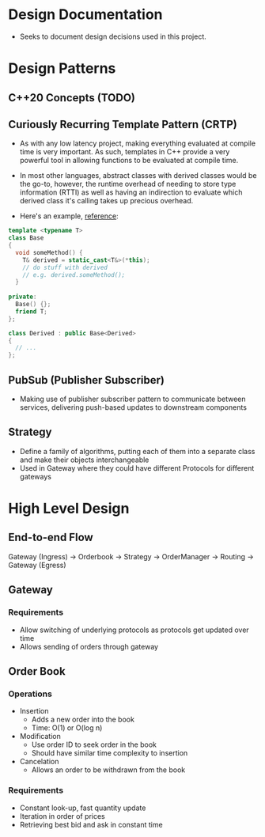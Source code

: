 # Design Documentation

- Seeks to document design decisions used in this project.

# Design Patterns

## C++20 Concepts (TODO)

## Curiously Recurring Template Pattern (CRTP)

- As with any low latency project, making everything evaluated at compile time is very important. As such, templates in C++ provide a very powerful tool in allowing functions to be evaluated at compile time.
- In most other languages, abstract classes with derived classes would be the go-to, however, the runtime overhead of needing to store type information (RTTI) as well as having an indirection to evaluate which derived class it's calling takes up precious overhead.

- Here's an example, [reference](https://www.fluentcpp.com/2017/05/12/curiously-recurring-template-pattern/):

```cpp
template <typename T>
class Base
{
  void someMethod() {
    T& derived = static_cast<T&>(*this);
    // do stuff with derived
    // e.g. derived.someMethod();
  }
  
private:
  Base() {};
  friend T;
};

class Derived : public Base<Derived>
{
  // ...
};
```

## PubSub (Publisher Subscriber)

- Making use of publisher subscriber pattern to communicate between services, delivering push-based updates to downstream components

## Strategy

- Define a family of algorithms, putting each of them into a separate class and make their objects interchangeable
- Used in Gateway where they could have different Protocols for different gateways

# High Level Design

## End-to-end Flow

Gateway (Ingress) -> Orderbook -> Strategy -> OrderManager -> Routing -> Gateway (Egress)

## Gateway

### Requirements

- Allow switching of underlying protocols as protocols get updated over time
- Allows sending of orders through gateway

## Order Book

### Operations

- Insertion
  - Adds a new order into the book
  - Time: O(1) or O(log n)
- Modification
  - Use order ID to seek order in the book
  - Should have similar time complexity to insertion
- Cancelation
  - Allows an order to be withdrawn from the book

### Requirements

- Constant look-up, fast quantity update
- Iteration in order of prices
- Retrieving best bid and ask in constant time

